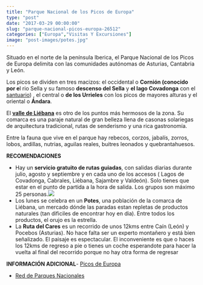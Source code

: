 ```yaml
---
title: "Parque Nacional de los Picos de Europa"
type: "post"
date: "2017-03-29 00:00:00"
slug: "parque-nacional-picos-europa-26512"
categories: ["Europa","Visitas Y Excursiones"]
image: "post-images/potes.jpg"
---
```


Situado en el norte de la península Iberica, el Parque Nacional de los Picos de Europa delimita con las comunidades autónomas de Asturias, Cantabria y León.  
  
Los picos se dividen en tres macizos: el occidental o **Cornión (conocido por e**l rio Sella y su famoso **descenso del Sella** y **el lago Covadonga** con el [santuario](http://www.santuariodecovadonga.com/)) , el central o **de los Urrieles** con los picos de mayores alturas y el oriental o **Ándara**.  
  
El **[valle de Liébana](http://www.liebanaypicosdeeuropa.com/)** es otro de los puntos más hermosos de la zona. Su comarca es una paraje natural de gran belleza llena de casonas solariegas de arquitectura tradicional, rutas de senderismo y una rica gastronomía.  
  
Entre la fauna que vive en el parque hay rebecos, corzos, jabalís, zorros, lobos, ardillas, nutrias, aguilas reales, buitres leonados y quebrantahuesos.  
  
**RECOMENDACIONES**

- Hay un **servicio gratuito de rutas guiadas**, con salidas diarias durante julio, agosto y septiembre y en cada uno de los accesos ( Lagos de Covadonga, Cabrales, Liébana, Sajambre y Valdeón). Solo tienes que estar en el punto de partida a la hora de salida. Los grupos son máximo 25 personas.![](post-images/potes.jpg)
- Los lunes se celebra en un **Potes**, una población de la comarca de Liébana, un mercado dónde las paradas estan repletas de productos naturales (tan dificiles de encontrar hoy en dia). Entre todos los productos, el orujo es la estrella.
- La **Ruta del Cares** es un recorrido de unos 12kms entre Caín (León) y Pocebos (Asturias). No hace falta ser un experto montañero y está bien señalizado. El paisaje es espectacular. El inconveniente es que o haces los 12kms de regreso a pie o tienes un coche esperandote para hacer la vuelta al final del recorrido porque no hay otra forma de regresar

**INFORMACIÓN ADICIONAL**- [Picos de Europa](http://www.picoseuropa.net/)
- [Red de Parques Nacionales](http://reddeparquesnacionales.mma.es/parques/picos/index.htm)
